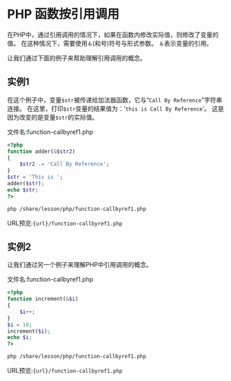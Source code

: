 # PHP 函数按引用调用

在PHP中，通过引用调用的情况下，如果在函数内修改实际值，则修改了变量的值。 在这种情况下，需要使用`＆`(和号)符号与形式参数。 `＆`表示变量的引用。

让我们通过下面的例子来帮助理解引用调用的概念。

## 实例1

在这个例子中，变量`$str`被传递给加法器函数，它与“`Call By Reference`”字符串连接。 在这里，打印`$str`变量的结果值为：’`this is Call By Reference`‘。 这是因为改变的是变量`$str`的实际值。

文件名:function-callbyref1.php

```php
<?php  
function adder(&$str2)  
{  
    $str2 .= 'Call By Reference';  
}  
$str = 'This is ';  
adder($str);  
echo $str;  
?>
```

```bash
php /share/lesson/php/function-callbyref1.php
```

URL预览:`{url}/function-callbyref1.php`

## 实例2

让我们通过另一个例子来理解PHP中引用调用的概念。

文件名:function-callbyref1.php

```php
<?php  
function increment(&$i)  
{  
    $i++;  
}  
$i = 10;  
increment($i);  
echo $i;  
?>
```

```bash
php /share/lesson/php/function-callbyref1.php
```

URL预览:`{url}/function-callbyref1.php`